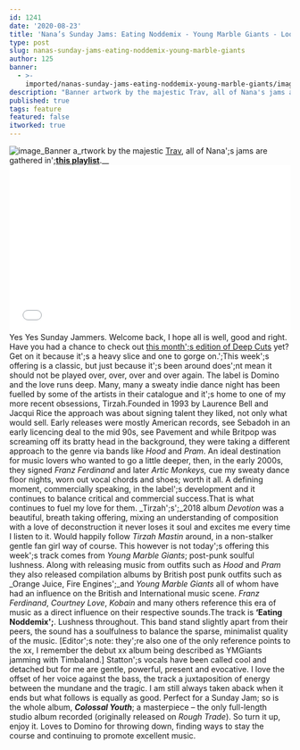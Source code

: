 ```yaml
---
id: 1241
date: '2020-08-23'
title: 'Nana’s Sunday Jams: Eating Noddemix - Young Marble Giants - Loose Lips'
type: post
slug: nanas-sunday-jams-eating-noddemix-young-marble-giants
author: 125
banner:
  - >-
    imported/nanas-sunday-jams-eating-noddemix-young-marble-giants/image1241.jpeg
description: "Banner artwork by the majestic Trav, all of Nana's jams are gathered in\_this playlist. Yes Yes Sunday Jammers. Welcome back, I hope all is well, good and right. Have you had a chance to check out this month’s edition of Deep Cuts yet? Get on it because it’s a heavy slice and one to gorge [...]Read More..."
published: true
tags: feature
featured: false
itworked: true
---
```

![image](../imported/nanas-sunday-jams-eating-noddemix-young-marble-giants/image1241.jpeg)_Banner a_rtwork by the majestic [Trav](https://www.backdownwarchild.co.uk/), all of Nana';s jams are gathered in';__[__this playlist__](https://open.spotify.com/playlist/12UoQ8ov5i6P8BIfm2lOjS?si=jarAn1CXSEuYB9vAxJidOg)__.__<iframe width='100%' height='300' scrolling='no' frameborder='no' allow='autoplay' src='//www.youtube.com/embed/osyvsRV8qGA?wmode=opaque'></iframe>Yes Yes Sunday Jammers. Welcome back, I hope all is well, good and right. Have you had a chance to check out [this month';s edition of Deep Cuts](http://loose-lips.co.uk/blog/dead-inside-but-its-ok) yet? Get on it because it';s a heavy slice and one to gorge on.';This week';s offering is a classic, but just because it';s been around does';nt mean it should not be played over, over, over and over again. The label is Domino and the love runs deep. Many, many a sweaty indie dance night has been fuelled by some of the artists in their catalogue and it';s home to one of my more recent obsessions, Tirzah.Founded in 1993 by Laurence Bell and Jacqui Rice the approach was about signing talent they liked, not only what would sell. Early releases were mostly American records, see Sebadoh in an early licencing deal to the mid 90s, see Pavement and while Britpop was screaming off its bratty head in the background, they were taking a different approach to the genre via bands like _Hood_ and _Pram_. An ideal destination for music lovers who wanted to go a little deeper, then, in the early 2000s, they signed _Franz Ferdinand_ and later _Artic Monkeys,_ cue my sweaty dance floor nights, worn out vocal chords and shoes; worth it all. A defining moment, commercially speaking, in the label';s development and it continues to balance critical and commercial success.That is what continues to fuel my love for them. _Tirzah';s';_2018 album _Devotion_ was a beautiful, breath taking offering, mixing an understanding of composition with a love of deconstruction it never loses it soul and excites me every time I listen to it. Would happily follow _Tirzah Mastin_ around, in a non-stalker gentle fan girl way of course. This however is not today';s offering this week';s track comes from _Young Marble Giants_; post-punk soulful lushness. Along with releasing music from outfits such as _Hood_ and _Pram_ they also released compilation albums by British post punk outfits such as _Orange Juice, Fire Engines';_and _Young Marble Giants_ all of whom have had an influence on the British and International music scene. _Franz Ferdinand_, _Courtney Love_, _Kobain_ and many others reference this era of music as a direct influence on their respective sounds.The track is **‘Eating Noddemix';**. Lushness throughout. This band stand slightly apart from their peers, the sound has a soulfulness to balance the sparse, minimalist quality of the music. \[Editor';s note: they';re also one of the only reference points to the xx, I remember the debut xx album being described as YMGiants jamming with Timbaland.\] Statton';s vocals have been called cool and detached but for me are gentle, powerful, present and evocative. I love the offset of her voice against the bass, the track a juxtaposition of energy between the mundane and the tragic. I am still always taken aback when it ends but what follows is equally as good. Perfect for a Sunday Jam; so is the whole album, **_Colossal Youth_**; a masterpiece – the only full-length studio album recorded (originally released on _Rough Trade_). So turn it up, enjoy it. Loves to Domino for throwing down, finding ways to stay the course and continuing to promote excellent music.
